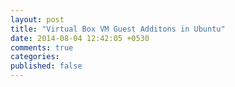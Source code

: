```yaml
---
layout: post
title: "Virtual Box VM Guest Additons in Ubuntu"
date: 2014-08-04 12:42:05 +0530
comments: true
categories: 
published: false
---
```

